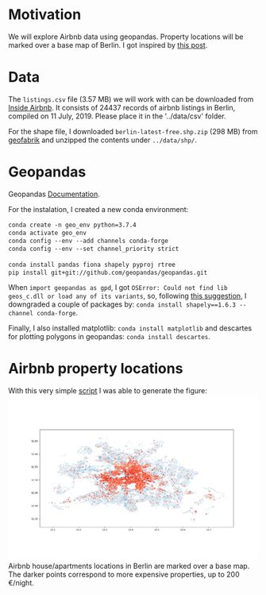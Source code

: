 # Motivation

We will explore Airbnb data using geopandas. Property locations will be marked over a base map of Berlin. I got inspired by [this post](https://towardsdatascience.com/geopandas-101-plot-any-data-with-a-latitude-and-longitude-on-a-map-98e01944b972).

# Data

The `listings.csv` file (3.57 MB) we will work with can be downloaded from [Inside Airbnb](http://data.insideairbnb.com/germany/be/berlin/2019-07-11/visualisations/listings.csv). It consists of 24437 records of airbnb listings in Berlin, compiled on 11 July, 2019. Please place it in the '../data/csv' folder.

For the shape file, I downloaded `berlin-latest-free.shp.zip` (298 MB) from [geofabrik](http://download.geofabrik.de/europe/germany/berlin.html) and unzipped the contents under `../data/shp/`.

# Geopandas

Geopandas [Documentation](http://geopandas.org/index.html).

For the instalation, I created a new conda environment:

```shell
conda create -n geo_env python=3.7.4
conda activate geo_env
conda config --env --add channels conda-forge
conda config --env --set channel_priority strict

conda install pandas fiona shapely pyproj rtree
pip install git+git://github.com/geopandas/geopandas.git
```

When `import geopandas as gpd`, I got `OSError: Could not find lib geos_c.dll or load any of its variants`, so, following [this suggestion](https://github.com/conda-forge/shapely-feedstock/issues/55#issuecomment-529308668), I downgraded a couple of packages by: `conda install shapely==1.6.3 --channel conda-forge`.

Finally, I also installed matplotlib: `conda install matplotlib` and descartes for plotting polygons in geopandas: `conda install descartes`.

# Airbnb property locations

With this very simple [script](../scripts/airbnb_geopandas.py) I was able to generate the figure: ![](../figures/airbnb_geopandas_5_200.png) Airbnb house/apartments locations in Berlin are marked over a base map. The darker points correspond to more expensive properties, up to 200 €/night.
